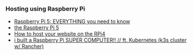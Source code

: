 ### Hosting using Raspberry Pi
- [Raspberry Pi 5: EVERYTHING you need to know](https://www.youtube.com/watch?v=nBtOEmUqASQ)
- [the Raspberry Pi 5](https://www.youtube.com/watch?v=jsKqQvFk7Sk)
- [How to host your website on the RPi4](https://www.youtube.com/watch?v=QdHvS0D1zAI)
- [i built a Raspberry Pi SUPER COMPUTER!! // ft. Kubernetes (k3s cluster w/ Rancher)](https://www.youtube.com/watch?v=X9fSMGkjtug)

